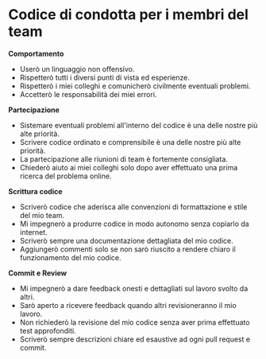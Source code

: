 # Codice di condotta per i membri del team

**Comportamento**
-	Userò un linguaggio non offensivo.
-	Rispetterò tutti i diversi punti di vista ed esperienze. 
-	Rispetterò i miei colleghi e comunicherò civilmente eventuali problemi.
-	Accetterò le responsabilità dei miei errori.

**Partecipazione**
-	Sistemare eventuali problemi all'interno del codice è una delle nostre più alte priorità.
-	Scrivere codice ordinato e comprensibile è una delle nostre più alte priorità.
-	La partecipazione alle riunioni di team è fortemente consigliata.
-	Chiederò aiuto ai miei colleghi solo dopo aver effettuato una prima ricerca del problema online.

**Scrittura codice**
-	Scriverò codice che aderisca alle convenzioni di formattazione e stile del mio team.
-	Mi impegnerò a produrre codice in modo autonomo senza copiarlo da internet. 
-	Scriverò sempre una documentazione dettagliata del mio codice.
-	Aggiungerò commenti solo se non sarò riuscito a rendere chiaro il funzionamento del mio codice.

**Commit e Review** 
-	Mi impegnerò a dare feedback onesti e dettagliati sul lavoro svolto da altri. 
-	Sarò aperto a ricevere feedback quando altri revisioneranno il mio lavoro. 
-	Non richiederò la revisione del mio codice senza aver prima effettuato test approfonditi.
-	Scriverò sempre descrizioni chiare ed esaustive ad ogni pull request e commit.

